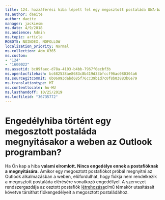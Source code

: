 ```yaml
---
title: 124. hozzáférési hiba lépett fel egy megosztott postaláda OWA-ban való elérésekor?
ms.author: daeite
author: daeite
manager: jackiesm
ms.date: 4/9/2018
ms.audience: Admin
ms.topic: article
ROBOTS: NOINDEX, NOFOLLOW
localization_priority: Normal
ms.collection: Adm_O365
ms.custom:
- "124"
- "1600022"
ms.assetid: bc09faec-d78a-4103-b4bb-7967f0ecbf3b
ms.openlocfilehash: bc682538ae8683c8b419d33bfccf96ac080304a6
ms.sourcegitcommit: 0b06093dabd685f76cc39b1d7c0f8b03883b6e79
ms.translationtype: MT
ms.contentlocale: hu-HU
ms.lasthandoff: 10/25/2019
ms.locfileid: "36735772"
---
```

# <a name="getting-a-permission-error-when-opening-a-shared-mailbox-in-outlook-on-the-web"></a>Engedélyhiba történt egy megosztott postaláda megnyitásakor a weben az Outlook programban?

Ha Ön kap a hiba **valami elromlott. Nincs engedélye ennek a postafióknak a megnyitására.** Amikor egy megosztott postafiókot próbál megnyitni az Outlook alkalmazásban a weben, előfordulhat, hogy fiókja nem rendelkezik a megosztott postaláda elérésére vonatkozó engedéllyel. A szervezet rendszergazdája az osztott postafiók [létrehozása](https://docs.microsoft.com/office365/admin/email/create-a-shared-mailbox)című témakör utasításait követve társíthat fiókengedélyeit a megosztott postaládához.
  